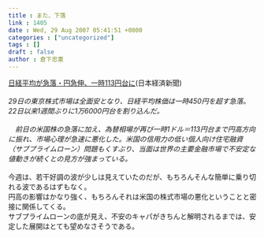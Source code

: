 ```yaml
---
title : また、下落
link : 1405
date : Wed, 29 Aug 2007 05:41:51 +0000
categories : ["uncategorized"]
tags : []
draft : false
author : 倉下忠憲
---
```


<A HREF="http://www.nikkei.co.jp/news/main/20070829AT2D2900D29082007.html" TARGET="_blank">日経平均が急落・円急伸、一時113円台に</A>(日本経済新聞)<BR><BR><I>29日の東京株式市場は全面安となり、日経平均株価は一時450円を超す急落。22日以来1週間ぶりに1万6000円台を割り込んだ。 <BR><BR>　前日の米国株の急落に加え、為替相場が再び一時1ドル＝113円台まで円高方向に振れ、市場心理が急速に悪化した。米国の信用力の低い個人向け住宅融資（サブプライムローン）問題もくすぶり、当面は世界の主要金融市場で不安定な値動きが続くとの見方が強まっている。 </I><BR><BR>今週は、若干好調の波が少しは見えていたのだが、もちろんそんな簡単に乗り切れる波であるはずもなく。<BR>円高の影響はかなり強く、もちろんそれは米国の株式市場の悪化ということと密接に関係してくる。<BR>サブプライムローンの底が見え、不安のキャパがきちんと解明されるまでは、安定した展開はとても望めなさそうである。<BR><BR><br><br>
